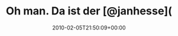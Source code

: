 ---
retweeted: false
source: <a href="http://twitter.com" rel="nofollow">Twitter Web Client</a>
entities:
  hashtags: []
  symbols: []
  user_mentions:
  - name: Jan Hesse
    screen_name: janhesse
    indices:
    - '19'
    - '28'
    id_str: '51982392'
    id: '51982392'
  - name: freundearbeit
    screen_name: freundearbeit
    indices:
    - '47'
    - '61'
    id_str: '51211984'
    id: '51211984'
  - name: Die Z99
    screen_name: dachwg
    indices:
    - '92'
    - '99'
    id_str: '91882733'
    id: '91882733'
  urls: []
display_text_range:
- '0'
- '129'
favorite_count: '0'
id_str: '8694913057'
truncated: false
retweet_count: '0'
id: '8694913057'
created_at: Fri Feb 05 21:50:09 +0000 2010
favorited: false
full_text: Oh man. Da ist der [@janhesse](https://twitter.com/janhesse) mal wieder
  in der [@freundearbeit](https://twitter.com/freundearbeit) und ich bin kaputt und
  in der [@dachwg](https://twitter.com/dachwg). Dafür mit Flammkuchen. Hach.
lang: de
tags:
- pesos:twitter
date: '2010-02-05T21:50:09+00:00'
src: https://twitter.com/bascht/status/8694913057
original_url: https://twitter.com/bascht/status/8694913057
type: twitter_tweet
text: Oh man. Da ist der [@janhesse](https://twitter.com/janhesse) mal wieder in der
  [@freundearbeit](https://twitter.com/freundearbeit) und ich bin kaputt und in der
  [@dachwg](https://twitter.com/dachwg). Dafür mit Flammkuchen. Hach.
title: Oh man. Da ist der [@janhesse](

---